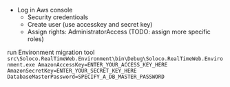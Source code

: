 - Log in Aws console
  - Security credentioals
  - Create user (use accesskey and secret key)
  - Assign rights: AdministratorAccess (TODO: assign more specific roles)

run  Environment migration tool
``src\Soloco.RealTimeWeb.Environment\bin\Debug\Soloco.RealTimeWeb.Environment.exe AmazonAccessKey=ENTER_YOUR_ACCESS_KEY_HERE AmazonSecretKey=ENTER_YOUR_SECRET_KEY_HERE DatabaseMasterPassword=SPECIFY_A_DB_MASTER_PASSWORD``
